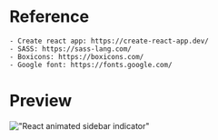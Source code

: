 # Reference

    - Create react app: https://create-react-app.dev/
    - SASS: https://sass-lang.com/
    - Boxicons: https://boxicons.com/
    - Google font: https://fonts.google.com/

# Preview

!["React animated sidebar indicator"](https://user-images.githubusercontent.com/67447840/150512429-b22b0236-7f13-43b3-bbdd-b466ea81f173.gif "React animated sidebar indicator")
